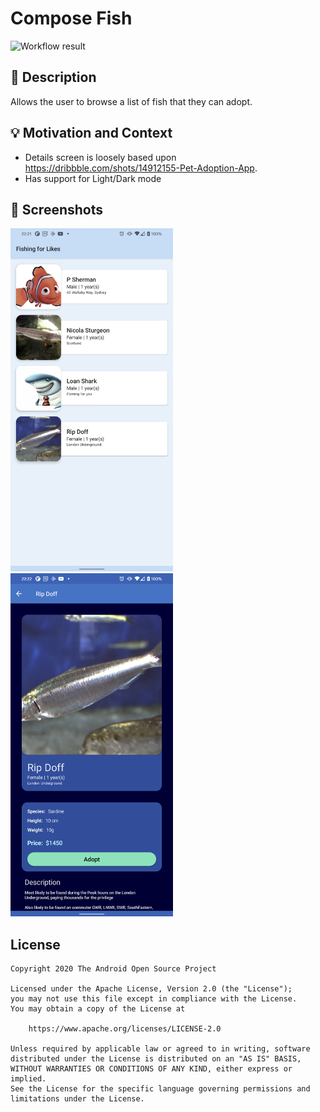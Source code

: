 # Compose Fish

![Workflow result](https://github.com/binpower93/compose-fish/workflows/Check/badge.svg)


## :scroll: Description
Allows the user to browse a list of fish that they can adopt.

## :bulb: Motivation and Context

- Details screen is loosely based upon https://dribbble.com/shots/14912155-Pet-Adoption-App.
- Has support for Light/Dark mode

## :camera_flash: Screenshots
<!-- You can add more screenshots here if you like -->
<img src="/results/screenshot_1.png" width="260">&emsp;<img src="/results/screenshot_2.png" width="260">

## License
```
Copyright 2020 The Android Open Source Project

Licensed under the Apache License, Version 2.0 (the "License");
you may not use this file except in compliance with the License.
You may obtain a copy of the License at

    https://www.apache.org/licenses/LICENSE-2.0

Unless required by applicable law or agreed to in writing, software
distributed under the License is distributed on an "AS IS" BASIS,
WITHOUT WARRANTIES OR CONDITIONS OF ANY KIND, either express or implied.
See the License for the specific language governing permissions and
limitations under the License.
```
